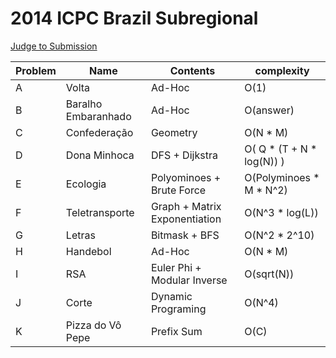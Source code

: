 # 2014 ICPC Brazil Subregional

[Judge to Submission](https://www.urionlinejudge.com.br/judge/pt/problems/origin/19)

| Problem  | Name| Contents | complexity |
| --- | --- | --- | --- |
| A | Volta| Ad-Hoc | O(1) |
| B | Baralho Embaranhado | Ad-Hoc | O(answer) |
| C | Confederação | Geometry | O(N * M) |
| D | Dona Minhoca | DFS + Dijkstra | O( Q * (T + N * log(N)) ) |
| E | Ecologia | Polyominoes + Brute Force | O(Polyminoes * M * N^2) |
| F | Teletransporte | Graph + Matrix Exponentiation | O(N^3 * log(L)) |
| G | Letras | Bitmask + BFS | O(N^2 * 2^10) |
| H | Handebol | Ad-Hoc | O(N * M) |
| I | RSA | Euler Phi + Modular Inverse | O(sqrt(N)) |
| J | Corte | Dynamic Programing | O(N^4) |
| K | Pizza do Vô Pepe | Prefix Sum | O(C) |